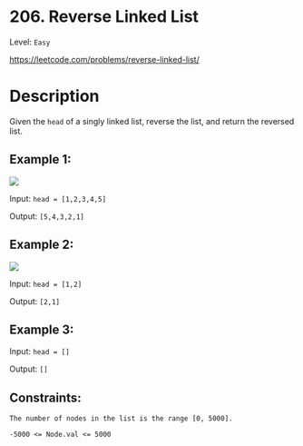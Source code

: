 # 206. Reverse Linked List
Level: `Easy`

https://leetcode.com/problems/reverse-linked-list/

# Description

Given the `head` of a singly linked list, reverse the list, and return the reversed list.


## Example 1:

<img src="https://assets.leetcode.com/uploads/2021/02/19/rev1ex1.jpg">

Input: `head = [1,2,3,4,5]`

Output: `[5,4,3,2,1]`


## Example 2:

<img src="https://assets.leetcode.com/uploads/2021/02/19/rev1ex2.jpg">

Input: `head = [1,2]`

Output: `[2,1]`

## Example 3:

Input: `head = []`

Output: `[]`


## Constraints:

`The number of nodes in the list is the range [0, 5000].`

`-5000 <= Node.val <= 5000`
